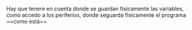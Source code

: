 Hay que tenere en cuenta donde se guardan fisicamente las variables, como accedo a los periferios, donde seguarda fisicamente el programa
==como está==